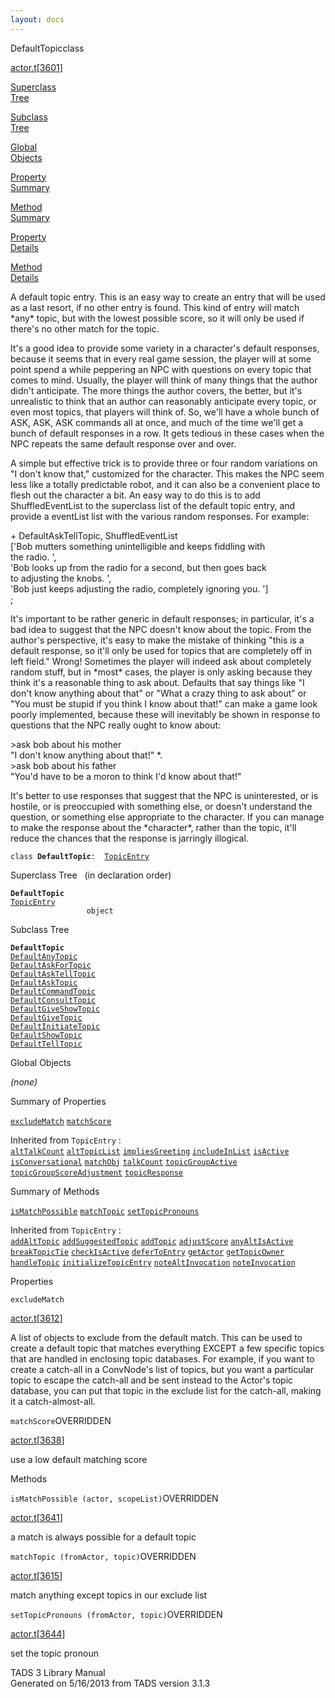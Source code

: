 ```yaml
---
layout: docs
---
```

<span class="title">DefaultTopic</span><span class="type">class</span>

[actor.t](../file/actor.t.html)\[[3601](../source/actor.t.html#3601)\]

[Superclass  
Tree](#_SuperClassTree_)

[Subclass  
Tree](#_SubClassTree_)

[Global  
Objects](#_ObjectSummary_)

[Property  
Summary](#_PropSummary_)

[Method  
Summary](#_MethodSummary_)

[Property  
Details](#_Properties_)

[Method  
Details](#_Methods_)



A default topic entry. This is an easy way to create an entry that will
be used as a last resort, if no other entry is found. This kind of entry
will match \*any\* topic, but with the lowest possible score, so it will
only be used if there's no other match for the topic.

It's a good idea to provide some variety in a character's default
responses, because it seems that in every real game session, the player
will at some point spend a while peppering an NPC with questions on
every topic that comes to mind. Usually, the player will think of many
things that the author didn't anticipate. The more things the author
covers, the better, but it's unrealistic to think that an author can
reasonably anticipate every topic, or even most topics, that players
will think of. So, we'll have a whole bunch of ASK, ASK, ASK commands
all at once, and much of the time we'll get a bunch of default responses
in a row. It gets tedious in these cases when the NPC repeats the same
default response over and over.

A simple but effective trick is to provide three or four random
variations on "I don't know that," customized for the character. This
makes the NPC seem less like a totally predictable robot, and it can
also be a convenient place to flesh out the character a bit. An easy way
to do this is to add ShuffledEventList to the superclass list of the
default topic entry, and provide a eventList list with the various
random responses. For example:

\+ DefaultAskTellTopic, ShuffledEventList  
\['Bob mutters something unintelligible and keeps fiddling with  
the radio. ',  
'Bob looks up from the radio for a second, but then goes back  
to adjusting the knobs. ',  
'Bob just keeps adjusting the radio, completely ignoring you. '\]  
;

It's important to be rather generic in default responses; in particular,
it's a bad idea to suggest that the NPC doesn't know about the topic.
From the author's perspective, it's easy to make the mistake of thinking
"this is a default response, so it'll only be used for topics that are
completely off in left field." Wrong! Sometimes the player will indeed
ask about completely random stuff, but in \*most\* cases, the player is
only asking because they think it's a reasonable thing to ask about.
Defaults that say things like "I don't know anything about that" or
"What a crazy thing to ask about" or "You must be stupid if you think I
know about that!" can make a game look poorly implemented, because these
will inevitably be shown in response to questions that the NPC really
ought to know about:

  
\>ask bob about his mother  
"I don't know anything about that!" \*.  
\>ask bob about his father  
"You'd have to be a moron to think I'd know about that!"

It's better to use responses that suggest that the NPC is uninterested,
or is hostile, or is preoccupied with something else, or doesn't
understand the question, or something else appropriate to the character.
If you can manage to make the response about the \*character\*, rather
than the topic, it'll reduce the chances that the response is jarringly
illogical.

`class `**`DefaultTopic`**` :   `[`TopicEntry`](../object/TopicEntry.html)



<span id="_SuperClassTree_"></span>



<span class="hdln">Superclass Tree</span>   (in declaration order)



**`DefaultTopic`**  
[`TopicEntry`](../object/TopicEntry.html)  
`                 object`  
<span id="_SubClassTree_"></span>



<span class="hdln">Subclass Tree</span>  



**`DefaultTopic`**  
[`DefaultAnyTopic`](../object/DefaultAnyTopic.html)  
[`DefaultAskForTopic`](../object/DefaultAskForTopic.html)  
[`DefaultAskTellTopic`](../object/DefaultAskTellTopic.html)  
[`DefaultAskTopic`](../object/DefaultAskTopic.html)  
[`DefaultCommandTopic`](../object/DefaultCommandTopic.html)  
[`DefaultConsultTopic`](../object/DefaultConsultTopic.html)  
[`DefaultGiveShowTopic`](../object/DefaultGiveShowTopic.html)  
[`DefaultGiveTopic`](../object/DefaultGiveTopic.html)  
[`DefaultInitiateTopic`](../object/DefaultInitiateTopic.html)  
[`DefaultShowTopic`](../object/DefaultShowTopic.html)  
[`DefaultTellTopic`](../object/DefaultTellTopic.html)  
<span id="_ObjectSummary_"></span>



<span class="hdln">Global Objects</span>  



*(none)* <span id="_PropSummary_"></span>



<span class="hdln">Summary of Properties</span>  



[`excludeMatch`](#excludeMatch) [`matchScore`](#matchScore)

Inherited from `TopicEntry` :  
[`altTalkCount`](../object/TopicEntry.html#altTalkCount) [`altTopicList`](../object/TopicEntry.html#altTopicList) [`impliesGreeting`](../object/TopicEntry.html#impliesGreeting) [`includeInList`](../object/TopicEntry.html#includeInList) [`isActive`](../object/TopicEntry.html#isActive) [`isConversational`](../object/TopicEntry.html#isConversational) [`matchObj`](../object/TopicEntry.html#matchObj) [`talkCount`](../object/TopicEntry.html#talkCount) [`topicGroupActive`](../object/TopicEntry.html#topicGroupActive) [`topicGroupScoreAdjustment`](../object/TopicEntry.html#topicGroupScoreAdjustment) [`topicResponse`](../object/TopicEntry.html#topicResponse)

<span id="_MethodSummary_"></span>



<span class="hdln">Summary of Methods</span>  



[`isMatchPossible`](#isMatchPossible) [`matchTopic`](#matchTopic) [`setTopicPronouns`](#setTopicPronouns)

Inherited from `TopicEntry` :  
[`addAltTopic`](../object/TopicEntry.html#addAltTopic) [`addSuggestedTopic`](../object/TopicEntry.html#addSuggestedTopic) [`addTopic`](../object/TopicEntry.html#addTopic) [`adjustScore`](../object/TopicEntry.html#adjustScore) [`anyAltIsActive`](../object/TopicEntry.html#anyAltIsActive) [`breakTopicTie`](../object/TopicEntry.html#breakTopicTie) [`checkIsActive`](../object/TopicEntry.html#checkIsActive) [`deferToEntry`](../object/TopicEntry.html#deferToEntry) [`getActor`](../object/TopicEntry.html#getActor) [`getTopicOwner`](../object/TopicEntry.html#getTopicOwner) [`handleTopic`](../object/TopicEntry.html#handleTopic) [`initializeTopicEntry`](../object/TopicEntry.html#initializeTopicEntry) [`noteAltInvocation`](../object/TopicEntry.html#noteAltInvocation) [`noteInvocation`](../object/TopicEntry.html#noteInvocation)

<span id="_Properties_"></span>



<span class="hdln">Properties</span>  



<span id="excludeMatch"></span>

`excludeMatch`

[actor.t](../file/actor.t.html)\[[3612](../source/actor.t.html#3612)\]



A list of objects to exclude from the default match. This can be used to
create a default topic that matches everything EXCEPT a few specific
topics that are handled in enclosing topic databases. For example, if
you want to create a catch-all in a ConvNode's list of topics, but you
want a particular topic to escape the catch-all and be sent instead to
the Actor's topic database, you can put that topic in the exclude list
for the catch-all, making it a catch-almost-all.



<span id="matchScore"></span>

`matchScore`<span class="rem">OVERRIDDEN</span>

[actor.t](../file/actor.t.html)\[[3638](../source/actor.t.html#3638)\]



use a low default matching score



<span id="_Methods_"></span>



<span class="hdln">Methods</span>  



<span id="isMatchPossible"></span>

`isMatchPossible (actor, scopeList)`<span class="rem">OVERRIDDEN</span>

[actor.t](../file/actor.t.html)\[[3641](../source/actor.t.html#3641)\]



a match is always possible for a default topic



<span id="matchTopic"></span>

`matchTopic (fromActor, topic)`<span class="rem">OVERRIDDEN</span>

[actor.t](../file/actor.t.html)\[[3615](../source/actor.t.html#3615)\]



match anything except topics in our exclude list



<span id="setTopicPronouns"></span>

`setTopicPronouns (fromActor, topic)`<span class="rem">OVERRIDDEN</span>

[actor.t](../file/actor.t.html)\[[3644](../source/actor.t.html#3644)\]



set the topic pronoun





TADS 3 Library Manual  
Generated on 5/16/2013 from TADS version 3.1.3


